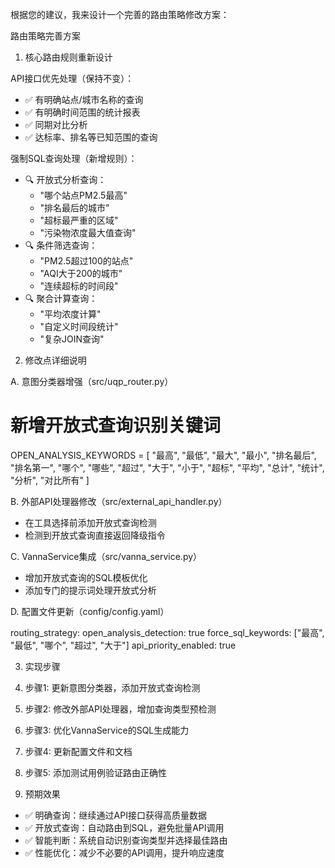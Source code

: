 根据您的建议，我来设计一个完善的路由策略修改方案：

  路由策略完善方案

  1. 核心路由规则重新设计

  API接口优先处理（保持不变）：
  - ✅ 有明确站点/城市名称的查询
  - ✅ 有明确时间范围的统计报表
  - ✅ 同期对比分析
  - ✅ 达标率、排名等已知范围的查询

  强制SQL查询处理（新增规则）：
  - 🔍 开放式分析查询：
    - "哪个站点PM2.5最高"
    - "排名最后的城市"
    - "超标最严重的区域"
    - "污染物浓度最大值查询"
  - 🔍 条件筛选查询：
    - "PM2.5超过100的站点"
    - "AQI大于200的城市"
    - "连续超标的时间段"
  - 🔍 聚合计算查询：
    - "平均浓度计算"
    - "自定义时间段统计"
    - "复杂JOIN查询"

  2. 修改点详细说明

  A. 意图分类器增强（src/uqp_router.py）

  # 新增开放式查询识别关键词
  OPEN_ANALYSIS_KEYWORDS = [
      "最高", "最低", "最大", "最小", "排名最后", "排名第一",
      "哪个", "哪些", "超过", "大于", "小于", "超标",
      "平均", "总计", "统计", "分析", "对比所有"
  ]

  B. 外部API处理器修改（src/external_api_handler.py）

  - 在工具选择前添加开放式查询检测
  - 检测到开放式查询直接返回降级指令

  C. VannaService集成（src/vanna_service.py）

  - 增加开放式查询的SQL模板优化
  - 添加专门的提示词处理开放式分析

  D. 配置文件更新（config/config.yaml）

  routing_strategy:
    open_analysis_detection: true
    force_sql_keywords: ["最高", "最低", "哪个", "超过", "大于"]
    api_priority_enabled: true

  3. 实现步骤

  1. 步骤1: 更新意图分类器，添加开放式查询检测
  2. 步骤2: 修改外部API处理器，增加查询类型预检测
  3. 步骤3: 优化VannaService的SQL生成能力
  4. 步骤4: 更新配置文件和文档
  5. 步骤5: 添加测试用例验证路由正确性

  4. 预期效果

  - ✅ 明确查询：继续通过API接口获得高质量数据
  - ✅ 开放式查询：自动路由到SQL，避免批量API调用
  - ✅ 智能判断：系统自动识别查询类型并选择最佳路由
  - ✅ 性能优化：减少不必要的API调用，提升响应速度